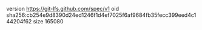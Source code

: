 version https://git-lfs.github.com/spec/v1
oid sha256:cb254e9d8390d24ed1246f1d4ef7025f6af9684fb35fecc399eed4c144204f62
size 165080
